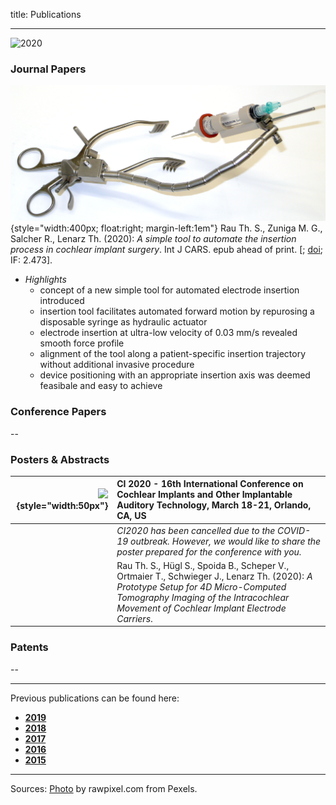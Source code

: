 title: Publications
- - -
![2020](publications/BannerPaper2020.jpg)




### Journal Papers

![GraficalAbstract](publications/Rau2020_CHD.jpg){style="width:400px; float:right; margin-left:1em"} Rau Th. S., Zuniga M. G., Salcher R., Lenarz Th. (2020): _A simple tool to automate the insertion process in cochlear implant surgery_.  Int J CARS. epub ahead of print. \[[<span class="glyphicon glyphicon-file" aria-hidden="true"></span>](https://link.springer.com/content/pdf/10.1007/s11548-020-02243-7.pdf); [<span class="glyphicon glyphicon-link" aria-hidden="true"></span> doi](https://doi.org/10.1007/s11548-020-02243-7); IF: 2.473\]. 
 	
- *Highlights*
    - concept of a new simple tool for automated electrode insertion introduced
    - insertion tool facilitates automated forward motion by repurosing a disposable syringe as hydraulic actuator
    - electrode insertion at ultra-low velocity of 0.03 mm/s revealed smooth force profile
    - alignment of the tool along a patient-specific insertion trajectory without additional invasive procedure
    - device positioning with an appropriate insertion axis was deemed feasibale and easy to achieve


### Conference Papers

--

### Posters & Abstracts

| ![](publications/EmptyLogo50px.jpg){style="width:50px"} | CI 2020 - 16th International Conference on Cochlear Implants and Other Implantable Auditory Technology, March 18-21, Orlando, CA, US| 
|-:|:------| 
|   |  _CI2020 has been cancelled due to the COVID-19 outbreak. However, we would like to share the poster prepared for the conference with you._ | 
| [<span class="glyphicon glyphicon-file" aria-hidden="true"></span>](publications/Rau2020_CI2020_Poster.pdf) | Rau Th. S., Hügl S., Spoida B., Scheper V., Ortmaier T., Schwieger J., Lenarz Th. (2020): _A Prototype Setup for 4D Micro-Computed Tomography Imaging of the Intracochlear Movement of Cochlear Implant Electrode Carriers_. |


### Patents
--

- - -

Previous publications can be found here:

* [**2019**](publications/v2019.html)
* [**2018**](publications/w2018.html)
* [**2017**](publications/x2017.html)
* [**2016**](publications/y2016.html)
* [**2015**](publications/z2015.html)

- - - 
Sources: [Photo](https://www.pexels.com/photo/woman-uses-black-typewriter-917476) by rawpixel.com from Pexels.
